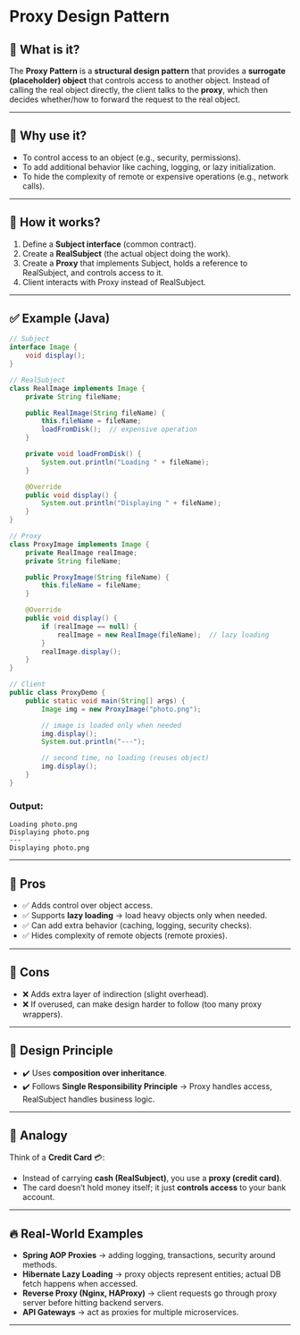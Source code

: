 # Proxy Design Pattern

## 🔹 What is it?

The **Proxy Pattern** is a **structural design pattern** that provides a **surrogate (placeholder) object** that controls access to another object.
Instead of calling the real object directly, the client talks to the **proxy**, which then decides whether/how to forward the request to the real object.

---

## 🔹 Why use it?

* To control access to an object (e.g., security, permissions).
* To add additional behavior like caching, logging, or lazy initialization.
* To hide the complexity of remote or expensive operations (e.g., network calls).

---

## 🔹 How it works?

1. Define a **Subject interface** (common contract).
2. Create a **RealSubject** (the actual object doing the work).
3. Create a **Proxy** that implements Subject, holds a reference to RealSubject, and controls access to it.
4. Client interacts with Proxy instead of RealSubject.

---

## ✅ Example (Java)

```java
// Subject
interface Image {
    void display();
}

// RealSubject
class RealImage implements Image {
    private String fileName;

    public RealImage(String fileName) {
        this.fileName = fileName;
        loadFromDisk();  // expensive operation
    }

    private void loadFromDisk() {
        System.out.println("Loading " + fileName);
    }

    @Override
    public void display() {
        System.out.println("Displaying " + fileName);
    }
}

// Proxy
class ProxyImage implements Image {
    private RealImage realImage;
    private String fileName;

    public ProxyImage(String fileName) {
        this.fileName = fileName;
    }

    @Override
    public void display() {
        if (realImage == null) {
            realImage = new RealImage(fileName);  // lazy loading
        }
        realImage.display();
    }
}

// Client
public class ProxyDemo {
    public static void main(String[] args) {
        Image img = new ProxyImage("photo.png");

        // image is loaded only when needed
        img.display();
        System.out.println("---");

        // second time, no loading (reuses object)
        img.display();
    }
}
```

### Output:

```
Loading photo.png
Displaying photo.png
---
Displaying photo.png
```

---

## 🔹 Pros

* ✅ Adds control over object access.
* ✅ Supports **lazy loading** → load heavy objects only when needed.
* ✅ Can add extra behavior (caching, logging, security checks).
* ✅ Hides complexity of remote objects (remote proxies).

---

## 🔹 Cons

* ❌ Adds extra layer of indirection (slight overhead).
* ❌ If overused, can make design harder to follow (too many proxy wrappers).

---

## 🔹 Design Principle

* ✔️ Uses **composition over inheritance**.
* ✔️ Follows **Single Responsibility Principle** → Proxy handles access, RealSubject handles business logic.

---

## 🔹 Analogy

Think of a **Credit Card** 💳:

* Instead of carrying **cash (RealSubject)**, you use a **proxy (credit card)**.
* The card doesn’t hold money itself; it just **controls access** to your bank account.

---

## 🔥 Real-World Examples

* **Spring AOP Proxies** → adding logging, transactions, security around methods.
* **Hibernate Lazy Loading** → proxy objects represent entities; actual DB fetch happens when accessed.
* **Reverse Proxy (Nginx, HAProxy)** → client requests go through proxy server before hitting backend servers.
* **API Gateways** → act as proxies for multiple microservices.

---